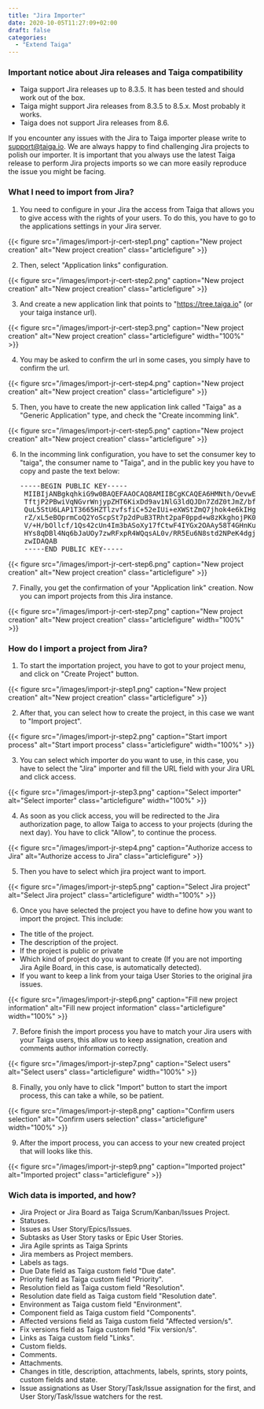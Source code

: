 ```yaml
---
title: "Jira Importer"
date: 2020-10-05T11:27:09+02:00
draft: false
categories:
  - "Extend Taiga"
---
```


### Important notice about Jira releases and Taiga compatibility

  * Taiga support Jira releases up to 8.3.5. It has been tested and should work out of the box.
  * Taiga might support Jira releases from 8.3.5 to 8.5.x. Most probably it works.
  * Taiga does not support Jira releases from 8.6.

If you encounter any issues with the Jira to Taiga importer please write to support@taiga.io. We are always happy to find challenging Jira projects to polish our importer.
It is important that you always use the latest Taiga release to perform Jira projects imports so we can more easily reproduce the issue you might be facing.

### What I need to import from Jira?

1. You need to configure in your Jira the access from Taiga that allows you to give access with the rights of your users. To do this, you have to go to the applications settings in your Jira server.

{{< figure src="/images/import-jr-cert-step1.png" caption="New project creation" alt="New project creation" class="articlefigure" >}}

2. Then, select "Application links" configuration.

{{< figure src="/images/import-jr-cert-step2.png" caption="New project creation" alt="New project creation" class="articlefigure" >}}

3. And create a new application link that points to "https://tree.taiga.io" (or your taiga instance url).

{{< figure src="/images/import-jr-cert-step3.png" caption="New project creation" alt="New project creation" class="articlefigure" width="100%" >}}

4. You may be asked to confirm the url in some cases, you simply have to confirm the url.

{{< figure src="/images/import-jr-cert-step4.png" caption="New project creation" alt="New project creation" class="articlefigure" >}}

5. Then, you have to create the new application link called "Taiga" as a "Generic Application" type, and check the "Create incomming link".

{{< figure src="/images/import-jr-cert-step5.png" caption="New project creation" alt="New project creation" class="articlefigure" >}}

6. In the incomming link configuration, you have to set the consumer key to "taiga", the consumer name to "Taiga", and in the public key you have to copy and paste the text below:

    <pre class="white">-----BEGIN PUBLIC KEY-----
    MIIBIjANBgkqhkiG9w0BAQEFAAOCAQ8AMIIBCgKCAQEA6HMNth/OevwEmvUJb2wP
    TftjP2PBwiVqNGvrWnjypZHT6KixDd9av1NlG3ldQJDn7ZdZ0tJmZ/bfeUlV8LX2
    QuL5StU6LAP1T3665HZTlzvfsfiC+52eIUi+eXWStZmQ7jhok4e6kIHgddKHSVgQ
    rZ/xL5eBOprmCoQ2YoScpSt7p2dPuB3TRht2paF0ppd+w8zKkghojPK0H9yZfEIT
    V/+H/bOllcf/1Qs42cUn4Im3bASoXy17fCtwF4IYGx2OAAy58T4GHnKuuqRukGdP
    HYs8qDBl4Nq6bJaUOy7zwRFxpR4WQqsAL0v/RR5Eu6N8std2NPeK4dgj/SYoVXVC
    zwIDAQAB
    -----END PUBLIC KEY-----</pre>

{{< figure src="/images/import-jr-cert-step6.png" caption="New project creation" alt="New project creation" class="articlefigure" >}}

7. Finally, you get the confirmation of your "Application link" creation. Now you can import projects from this Jira instance.

{{< figure src="/images/import-jr-cert-step7.png" caption="New project creation" alt="New project creation" class="articlefigure" width="100%" >}}

### How do I import a project from Jira?

1. To start the importation project, you have to got to your project menu, and click on "Create Project" button.

{{< figure src="/images/import-jr-step1.png" caption="New project creation" alt="New project creation" class="articlefigure" >}}

2. After that, you can select how to create the project, in this case we want to "Import project".

{{< figure src="/images/import-jr-step2.png" caption="Start import process" alt="Start import process" class="articlefigure" width="100%" >}}

3. You can select which importer do you want to use, in this case, you have to select the "Jira" importer and fill the URL field with your Jira URL and click access.

{{< figure src="/images/import-jr-step3.png" caption="Select importer" alt="Select importer" class="articlefigure" width="100%" >}}

4. As soon as you click access, you will be redirected to the Jira authorization page, to allow Taiga to access to your projects (during the next day). You have to click "Allow", to continue the process.

{{< figure src="/images/import-jr-step4.png" caption="Authorize access to Jira" alt="Authorize access to Jira" class="articlefigure" >}}

5. Then you have to select which jira project want to import.

{{< figure src="/images/import-jr-step5.png" caption="Select Jira project" alt="Select Jira project" class="articlefigure" width="100%" >}}

6. Once you have selected the project you have to define how you want to import the project. This include:

  * The title of the project.
  * The description of the project.
  * If the project is public or private
  * Which kind of project do you want to create (If you are not importing Jira Agile Board, in this case, is automatically detected).
  * If you want to keep a link from your taiga User Stories to the original jira issues.

{{< figure src="/images/import-jr-step6.png" caption="Fill new project information" alt="Fill new project information" class="articlefigure" width="100%" >}}

7. Before finish the import process you have to match your Jira users with your Taiga users, this allow us to keep assignation, creation and comments author information correctly.

{{< figure src="/images/import-jr-step7.png" caption="Select users" alt="Select users" class="articlefigure" width="100%" >}}

8. Finally, you only have to click "Import" button to start the import process, this can take a while, so be patient.

{{< figure src="/images/import-jr-step8.png" caption="Confirm users selection" alt="Confirm users selection" class="articlefigure" width="100%" >}}

9. After the import process, you can access to your new created project that will looks like this.

{{< figure src="/images/import-jr-step9.png" caption="Imported project" alt="Imported project" class="articlefigure" >}}

### Wich data is imported, and how?

  - Jira Project or Jira Board as Taiga Scrum/Kanban/Issues Project.
  - Statuses.
  - Issues as User Story/Epics/Issues.
  - Subtasks as User Story tasks or Epic User Stories.
  - Jira Agile sprints as Taiga Sprints
  - Jira members as Project members.
  - Labels as tags.
  - Due Date field as Taiga custom field "Due date".
  - Priority field as Taiga custom field "Priority".
  - Resolution field as Taiga custom field "Resolution".
  - Resolution date field as Taiga custom field "Resolution date".
  - Environment as Taiga custom field "Environment".
  - Component field as Taiga custom field "Components".
  - Affected versions field as Taiga custom field "Affected version/s".
  - Fix versions field as Taiga custom field "Fix version/s".
  - Links as Taiga custom field "Links".
  - Custom fields.
  - Comments.
  - Attachments.
  - Changes in title, description, attachments, labels, sprints, story points, custom fields and state.
  - Issue assignations as User Story/Task/Issue assignation for the first, and User Story/Task/Issue watchers for the rest.
